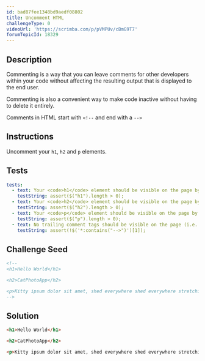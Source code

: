 ```yaml
---
id: bad87fee1348bd9aedf08802
title: Uncomment HTML
challengeType: 0
videoUrl: 'https://scrimba.com/p/pVMPUv/cBmG9T7'
forumTopicId: 18329
---
```


## Description

<section id='description'>

Commenting is a way that you can leave comments for other developers within your code without affecting the resulting output that is displayed to the end user.

Commenting is also a convenient way to make code inactive without having to delete it entirely.

Comments in HTML start with `<!--` and end with a `-->`

</section>

## Instructions

<section id='instructions'>

Uncomment your `h1`, `h2` and `p` elements.

</section>

## Tests

<section id='tests'>

```yml
tests:
  - text: Your <code>h1</code> element should be visible on the page by uncommenting it.
    testString: assert($("h1").length > 0);
  - text: Your <code>h2</code> element should be visible on the page by uncommenting it.
    testString: assert($("h2").length > 0);
  - text: Your <code>p</code> element should be visible on the page by uncommenting it.
    testString: assert($("p").length > 0);
  - text: No trailing comment tags should be visible on the page (i.e. <code>--></code>).
    testString: assert(!$('*:contains("-->")')[1]);

```

</section>

## Challenge Seed

<section id='challengeSeed'>

<div id='html-seed'>

```html
<!--
<h1>Hello World</h1>

<h2>CatPhotoApp</h2>

<p>Kitty ipsum dolor sit amet, shed everywhere shed everywhere stretching attack your ankles chase the red dot, hairball run catnip eat the grass sniff.</p>
-->
```

</div>

</section>

## Solution

<section id='solution'>

```html
<h1>Hello World</h1>

<h2>CatPhotoApp</h2>

<p>Kitty ipsum dolor sit amet, shed everywhere shed everywhere stretching attack your ankles chase the red dot, hairball run catnip eat the grass sniff.</p>
```

</section>
